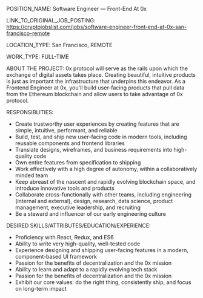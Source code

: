 POSITION_NAME: Software Engineer — Front-End At 0x

LINK_TO_ORIGINAL_JOB_POSTING: https://cryptojobslist.com/jobs/software-engineer-front-end-at-0x-san-francisco-remote

LOCATION_TYPE: San Francisco, REMOTE

WORK_TYPE: FULL-TIME

ABOUT THE PROJECT:
0x protocol will serve as the rails upon which the exchange of digital assets takes place. Creating beautiful, intuitive products is just as important the infrastructure that underpins this endeavor. As a Frontend Engineer at 0x, you'll build user-facing products that pull data from the Ethereum blockchain and allow users to take advantage of 0x protocol.

RESPONSIBLITIES:

- Create trustworthy user experiences by creating features that are simple, intuitive, performant, and reliable
- Build, test, and ship new user-facing code in modern tools, including reusable components and frontend libraries
- Translate designs, wireframes, and business requirements into high-quality code
- Own entire features from specification to shipping
- Work effectively with a high degree of autonomy, within a collaboratively minded team
- Keep abreast of the nascent and rapidly evolving blockchain space, and introduce innovative tools and products
- Collaborate cross-functionally with other teams, including engineering (internal and external), design, research, data science, product management, executive leadership, and recruiting
- Be a steward and influencer of our early engineering culture

DESIRED SKILLS/ATTRIBUTES/EDUCATION/EXPERIENCE:

- Proficiency with React, Redux, and ES6
- Ability to write very high-quality, well-tested code
- Experience designing and shipping user-facing features in a modern, component-based UI framework
- Passion for the benefits of decentralization and the 0x mission
- Ability to learn and adapt to a rapidly evolving tech stack
- Passion for the benefits of decentralization and the 0x mission
- Exhibit our core values: do the right thing, consistently ship, and focus on long-term impact
